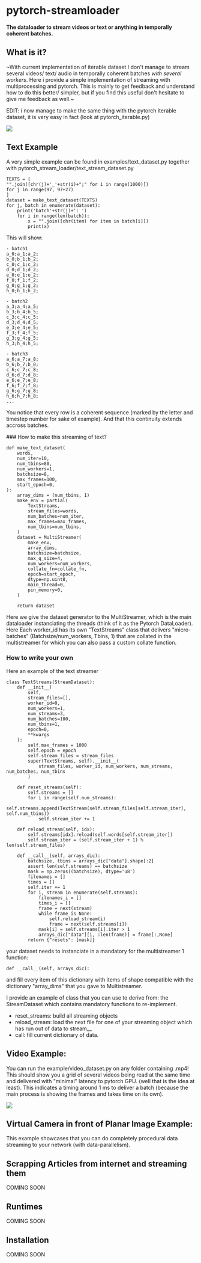 # pytorch-streamloader

**The dataloader to stream videos or text or anything in temporally coherent batches.**

## What is it?

~With current implementation of iterable dataset I don't manage to stream several videos/ text/ audio in temporally coherent batches *with several workers*.
Here i provide a simple implementation of streaming with multiprocessing and pytorch.
This is mainly to get feedback and understand how to do this better/ simpler, but if you find this useful don't hesitate to give me feedback as well.~

EDIT: i now manage to make the same thing with the pytorch iterable dataset, it is very easy in fact (look at pytorch_iterable.py)

![](data/dataloader_figure.jpg)

## Text Example

A very simple example can be found in examples/text_dataset.py together with pytorch_stream_loader/text_stream_dataset.py

```
TEXTS = [
"".join([chr(j)+'_'+str(i)+";" for i in range(1000)])
for j in range(97, 97+27)
]
dataset = make_text_dataset(TEXTS)
for j, batch in enumerate(dataset):
    print('batch'+str(j)+': ')
    for i in range(len(batch)):
        x = "".join([chr(item) for item in batch[i]])
        print(x)
```
This will show: 
```
- batch1
a_0;a_1;a_2;
b_0;b_1;b_2;
c_0;c_1;c_2;
d_0;d_1;d_2;
e_0;e_1;e_2;
f_0;f_1;f_2;
g_0;g_1;g_2;
h_0;h_1;h_2;

- batch2
a_3;a_4;a_5;
b_3;b_4;b_5;
c_3;c_4;c_5;
d_3;d_4;d_5;
e_3;e_4;e_5;
f_3;f_4;f_5;
g_3;g_4;g_5;
h_3;h_4;h_5;

- batch3
a_6;a_7;a_8;
b_6;b_7;b_8;
c_6;c_7;c_8;
d_6;d_7;d_8;
e_6;e_7;e_8;
f_6;f_7;f_8;
g_6;g_7;g_8;
h_6;h_7;h_8;
...
```
You notice that every row is a coherent sequence (marked by the letter and timestep number for sake of example). 
And that this continuity extends accross batches.

### How to make this streaming of text?
```
def make_text_dataset(
    words,
    num_iter=10,
    num_tbins=80,
    num_workers=1,
    batchsize=8,
    max_frames=100,
    start_epoch=0,
):
    array_dims = (num_tbins, 1)
    make_env = partial(
        TextStreams,
        stream_files=words,
        num_batches=num_iter,
        max_frames=max_frames,
        num_tbins=num_tbins,
    )
    dataset = MultiStreamer(
        make_env,
        array_dims,  
        batchsize=batchsize,
        max_q_size=4,
        num_workers=num_workers,
        collate_fn=collate_fn,
        epoch=start_epoch,
        dtype=np.uint8,
        main_thread=0,
        pin_memory=0,
    )

    return dataset
```
Here we give the dataset generator to the MultiStreamer, which is the main dataloader instanciating the threads (think of it as the Pytorch DataLoader). 
Here Each worker_id has its own "TextStreams" class that delivers "micro-batches" (Batchsize/num_workers, Tbins, 1) that are collated in the multistreamer for which you can also pass a custom collate function.

### How to write your own 

Here an example of the text streamer

``` 
class TextStreams(StreamDataset):
    def __init__(
        self,
        stream_files=[],
        worker_id=0,
        num_workers=1,
        num_streams=3,
        num_batches=100,
        num_tbins=1,
        epoch=0,
        **kwargs
    ):
        self.max_frames = 1000
        self.epoch = epoch
        self.stream_files = stream_files
        super(TextStreams, self).__init__(
            stream_files, worker_id, num_workers, num_streams, num_batches, num_tbins
        )

    def reset_streams(self):
        self.streams = []
        for i in range(self.num_streams):
            self.streams.append(TextStream(self.stream_files[self.stream_iter], self.num_tbins))
            self.stream_iter += 1

    def reload_stream(self, idx):
        self.streams[idx].reload(self.words[self.stream_iter])
        self.stream_iter = (self.stream_iter + 1) % len(self.stream_files)

    def __call__(self, arrays_dic):
        batchsize, tbins = arrays_dic["data"].shape[:2]
        assert len(self.streams) == batchsize
        mask = np.zeros((batchsize), dtype='u8')
        filenames = []
        times = []
        self.iter += 1
        for i, stream in enumerate(self.streams):
            filenames_i = []
            times_i = []
            frame = next(stream)
            while frame is None:
                self.reload_stream(i)
                frame = next(self.streams[i])
            mask[i] = self.streams[i].iter > 1
            arrays_dic["data"][i, :len(frame)] = frame[:,None]
        return {"resets": [mask]}
``` 

your dataset needs to instanciate in a mandatory for the multistreamer 1 function:

``` 
def __call__(self, arrays_dic):
```
and fill every item of this dictionary with items of shape compatible with the dictionary "array_dims" that you gave to Multistreamer.

I provide an example of class that you can use to derive from: the StreamDataset which contains mandatory functions to re-implement.

- reset_streams: build all streaming objects
- reload_stream: load the next file for one of your streaming object which has run out of data to stream__
- call: fill current dictionary of data.




## Video Example:

You can run the example/video_dataset.py on any folder containing .mp4! 
This should show you a grid of several videos being read at the same time and delivered with "minimal" latency to pytorch GPU. (well that is the idea at least). This indicates a timing around 1 ms to deliver a batch (because the main process is showing the frames and takes time on its own).

![](data/example_video.gif)

## Virtual Camera in front of Planar Image Example:

This example showcases that you can do completely procedural data streaming to your network (with data-parallelism).

## Scrapping Articles from internet and streaming them

COMING SOON


## Runtimes

COMING SOON



## Installation

COMING SOON


